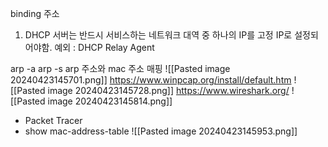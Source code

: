 binding 주소
1. DHCP 서버는 반드시 서비스하는 네트워크 대역 중 하나의 IP를 고정 IP로 설정되어야함.
예외 : DHCP Relay Agent

arp -a
arp -s arp 주소와 mac 주소 매핑
![[Pasted image 20240423145701.png]]
https://www.winpcap.org/install/default.htm
![[Pasted image 20240423145728.png]]
https://www.wireshark.org/
![[Pasted image 20240423145814.png]]

- Packet Tracer
- show mac-address-table 
![[Pasted image 20240423145953.png]]